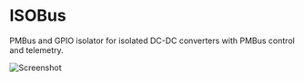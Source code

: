 # ISOBus
PMBus and GPIO isolator for isolated DC-DC converters with PMBus control and telemetry.

![Screenshot](https://github.com/Ax-Py/Gameboy-Advance-Crystal-Accelerator/blob/main/GBA-Crystal_Accel.png?raw=true)
